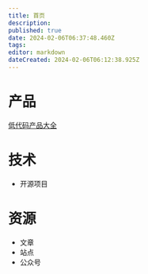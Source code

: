 ```yaml
---
title: 首页
description: 
published: true
date: 2024-02-06T06:37:48.460Z
tags: 
editor: markdown
dateCreated: 2024-02-06T06:12:38.925Z
---
```


# 产品

[低代码产品大全](/products)

# 技术

- 开源项目

# 资源

- 文章
- 站点
- 公众号